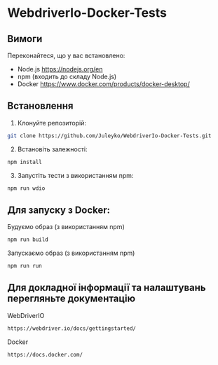 # WebdriverIo-Docker-Tests

## Вимоги

Переконайтеся, що у вас встановлено:

- Node.js https://nodejs.org/en
- npm (входить до складу Node.js)
- Docker https://www.docker.com/products/docker-desktop/
## Встановлення

1. Клонуйте репозиторій:

```bash
git clone https://github.com/Juleyko/WebdriverIo-Docker-Tests.git
```
2. Встановіть залежності:
```bash
npm install
```

3. Запустіть тести з використанням npm:
```bash
npm run wdio
```
## Для запуску з Docker:

Будуємо образ (з використанням npm)
```bash
npm run build
```
Запускаємо образ (з використанням npm)
```bash
npm run run
```
## Для докладної інформації та налаштувань перегляньте документацію 

WebDriverIO
```bash
https://webdriver.io/docs/gettingstarted/
```
Docker
```bash
https://docs.docker.com/
```


